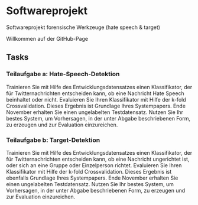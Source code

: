 # Softwareprojekt
Softwareprojekt forensische Werkzeuge (hate speech &amp; target)

Willkommen auf der GitHub-Page

## Tasks
### Teilaufgabe a: Hate-Speech-Detektion

Trainieren Sie mit Hilfe des Entwicklungsdatensatzes einen Klassifikator, der für Twitternachrichten entscheiden kann, ob eine Nachricht Hate Speech beinhaltet oder nicht. Evaluieren Sie Ihren Klassifikator mit Hilfe der k-fold Crossvalidation. Dieses Ergebnis ist Grundlage Ihres Systempapers. Ende November erhalten Sie einen ungelabelten Testdatensatz. Nutzen Sie Ihr bestes System, um Vorhersagen, in der unter Abgabe beschriebenen Form, zu erzeugen und zur Evaluation einzureichen.


### Teilaufgabe b: Target-Detektion

Trainieren Sie mit Hilfe des Entwicklungsdatensatzes einen Klassifikator, der für Twitternachrichten entscheiden kann, ob eine Nachricht ungerichtet ist, oder sich an eine Gruppe oder Einzelperson richtet. Evaluieren Sie Ihren Klassifikator mit Hilfe der k-fold Crossvalidation. Dieses Ergebnis ist ebenfalls Grundlage Ihres Systempapers. Ende November erhalten Sie einen ungelabelten Testdatensatz. Nutzen Sie Ihr bestes System, um Vorhersagen, in der unter Abgabe beschriebenen Form, zu erzeugen und zur Evaluation einzureichen.

